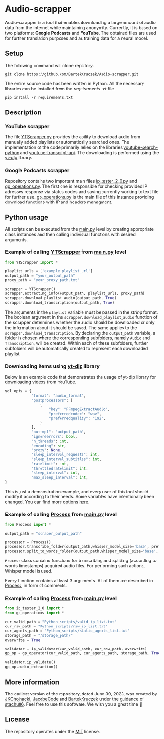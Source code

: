 # Audio-scrapper

Audio-scrapper is a tool that enables downloading a large amount of audio data from the internet while maintaining anonymity. Currently, it is based on two platforms: **Google Podcasts** and **YouTube**. The obtained files are used for further translation purposes and as training data for a neural model.

## Setup

The following command will clone repsitory.

```text
git clone https://github.com/BartekKruczek/Audio-scrapper.git
```

The entire source code has been written in Python. All the necessary libraries can be installed from the *requirements.txt* file.

```text
pip install -r requirements.txt
```

## Description

### YouTube scrapper

The file [YTScrapper.py](YTScrapper.py) provides the ability to download audio from manually added playlists or automatically searched ones. The implementation of the code primarily relies on the libraries [youtube-search-python](https://pypi.org/project/youtube-search-python/) and [youtube-transcript-api](https://pypi.org/project/youtube-transcript-api/). The downloading is performed using the [yt-dlp](https://pypi.org/project/yt-dlp/) library.

### Google Podcasts scrapper

Repository contains two important main files [ip_tester_2_0.py](ip_tester_2_0.py) and [gp_operations.py](gp_operations.py). The first one is responsible for checking provided IP adresses response via status codes and saving currently working to text file for further use. [gp_operations.py](gp_operations.py) is the main file of this instance providing download functions with IP and headers managment. 

## Python usage

All scripts can be executed from the [main.py](main.py) level by creating appropriate class instances and then calling individual functions with desired arguments.

### Example of calling [YTScrapper](YTScrapper.py) from [main.py](main.py) level

```python
from YTScrapper import *

playlist_urls = ['example_playlist_url']
output_path = "your_output_path"
proxy_path = "your_proxy_path.txt"

scrapper = YTScrapper()
scrapper.extracting_info(output_path, playlist_urls, proxy_path)
scrapper.download_playlist_audio(output_path, True)
scrapper.download_transcription(output_path, True)
```

The arguments in the ```playlist``` variable must be passed in the *string* format. The boolean argument in the ```scrapper.download_playlist_audio``` function of the scrapper determines whether the audio should be downloaded or only the information about it should be saved. The same applies to the ```scrapper.download_transcription```. By declaring the `output_path` variable, a folder is chosen where the corresponding subfolders, namely `Audio` and `Transcription`, will be created. Within each of these subfolders, further subfolders will be automatically created to represent each downloaded playlist.

### Downloading items using [yt-dlp](https://github.com/yt-dlp/yt-dlp) library

Below is an example code that demonstrates the usage of yt-dlp library for downloading videos from YouTube.

```python
ydl_opts = {
            "format": "audio_format",
            "postprocessors": [
                {
                    "key": "FFmpegExtractAudio",
                    "preferredcodec": "wav",
                    "preferredquality": "192",
                }
            ],
            "outtmpl": "uotput_path",
            "ignoreerrors": bool,
            "n_threads": int,
            "encoding": str,
            "proxy": None,
            "sleep_interval_requests": int,
            "sleep_interval_subtitles": int,
            "ratelimit": int,
            "throttledratelimit": int,
            "sleep_interval": int,
            "max_sleep_interval": int,
}
```

This is just a demonstration example, and every user of this tool should modify it according to their needs. Some variables have intentionally been changed. You can find more options [here](https://github.com/yt-dlp/yt-dlp/blob/master/yt_dlp/YoutubeDL.py).

### Example of calling [Process](Process.py) from [main.py](main.py) level

```python
from Process import *

output_path = "scraper_output_path" 

processor = Process()
processor.transcribe_folder(output_path,whisper_model_size='base', preferred_device='cpu',language_detection=False)
processor.split_to_words_folder(output_path,whisper_model_size='base', preferred_device='cpu')
```

```Process``` class contains functions for transcribing and splitting (according to words timestamps) acquired audio files. For performing such actions, Whisper model is used.

Every function contains at least 3 arguments. All of them are described in [Process](Process.py), in form of comments.

### Example of calling [Process](Process.py) from [main.py](main.py) level

```python
from ip_tester_2_0 import *
from gp_operations import *

cur_valid_path = "Python_scripts/valid_ip_list.txt"
cur_raw_path = "Python_scripts/raw_ip_list.txt"
cur_agents_path = "Python_scripts/static_agents_list.txt"
storage_path = "/storage_path/"
overwrite = True

validator = ip_validator(cur_valid_path, cur_raw_path, overwrite)
gp_op = gp_operator(cur_valid_path, cur_agents_path, storage_path, True, True)

validator.ip_validate()
gp_op.audio_extraction()

```

## More information

The earliest version of the repository, dated June 30, 2023, was created by [JKChojnacki](https://github.com/JKChojnacki), [JacobeCode](https://github.com/JacobeCode) and [BartekKruczek](https://github.com/BartekKruczek) under the guidance of [stachu86](https://github.com/stachu86). Feel free to use this software. We wish you a great time :raised_hands:

## License

The repository operates under the [MIT](LICENSE) license.
